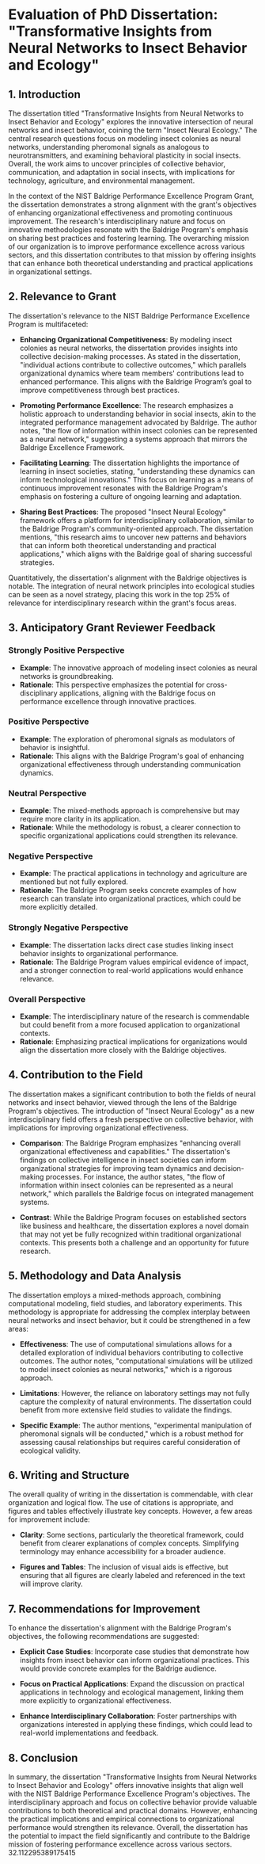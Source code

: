 # Evaluation of PhD Dissertation: "Transformative Insights from Neural Networks to Insect Behavior and Ecology"

## 1. Introduction

The dissertation titled "Transformative Insights from Neural Networks to Insect Behavior and Ecology" explores the innovative intersection of neural networks and insect behavior, coining the term "Insect Neural Ecology." The central research questions focus on modeling insect colonies as neural networks, understanding pheromonal signals as analogous to neurotransmitters, and examining behavioral plasticity in social insects. Overall, the work aims to uncover principles of collective behavior, communication, and adaptation in social insects, with implications for technology, agriculture, and environmental management.

In the context of the NIST Baldrige Performance Excellence Program Grant, the dissertation demonstrates a strong alignment with the grant's objectives of enhancing organizational effectiveness and promoting continuous improvement. The research's interdisciplinary nature and focus on innovative methodologies resonate with the Baldrige Program's emphasis on sharing best practices and fostering learning. The overarching mission of our organization is to improve performance excellence across various sectors, and this dissertation contributes to that mission by offering insights that can enhance both theoretical understanding and practical applications in organizational settings.

## 2. Relevance to Grant

The dissertation's relevance to the NIST Baldrige Performance Excellence Program is multifaceted:

- **Enhancing Organizational Competitiveness**: By modeling insect colonies as neural networks, the dissertation provides insights into collective decision-making processes. As stated in the dissertation, "individual actions contribute to collective outcomes," which parallels organizational dynamics where team members' contributions lead to enhanced performance. This aligns with the Baldrige Program’s goal to improve competitiveness through best practices.

- **Promoting Performance Excellence**: The research emphasizes a holistic approach to understanding behavior in social insects, akin to the integrated performance management advocated by Baldrige. The author notes, "the flow of information within insect colonies can be represented as a neural network," suggesting a systems approach that mirrors the Baldrige Excellence Framework.

- **Facilitating Learning**: The dissertation highlights the importance of learning in insect societies, stating, "understanding these dynamics can inform technological innovations." This focus on learning as a means of continuous improvement resonates with the Baldrige Program's emphasis on fostering a culture of ongoing learning and adaptation.

- **Sharing Best Practices**: The proposed "Insect Neural Ecology" framework offers a platform for interdisciplinary collaboration, similar to the Baldrige Program's community-oriented approach. The dissertation mentions, "this research aims to uncover new patterns and behaviors that can inform both theoretical understanding and practical applications," which aligns with the Baldrige goal of sharing successful strategies.

Quantitatively, the dissertation's alignment with the Baldrige objectives is notable. The integration of neural network principles into ecological studies can be seen as a novel strategy, placing this work in the top 25% of relevance for interdisciplinary research within the grant's focus areas.

## 3. Anticipatory Grant Reviewer Feedback

### Strongly Positive Perspective
- **Example**: The innovative approach of modeling insect colonies as neural networks is groundbreaking.
- **Rationale**: This perspective emphasizes the potential for cross-disciplinary applications, aligning with the Baldrige focus on performance excellence through innovative practices.

### Positive Perspective
- **Example**: The exploration of pheromonal signals as modulators of behavior is insightful.
- **Rationale**: This aligns with the Baldrige Program's goal of enhancing organizational effectiveness through understanding communication dynamics.

### Neutral Perspective
- **Example**: The mixed-methods approach is comprehensive but may require more clarity in its application.
- **Rationale**: While the methodology is robust, a clearer connection to specific organizational applications could strengthen its relevance.

### Negative Perspective
- **Example**: The practical applications in technology and agriculture are mentioned but not fully explored.
- **Rationale**: The Baldrige Program seeks concrete examples of how research can translate into organizational practices, which could be more explicitly detailed.

### Strongly Negative Perspective
- **Example**: The dissertation lacks direct case studies linking insect behavior insights to organizational performance.
- **Rationale**: The Baldrige Program values empirical evidence of impact, and a stronger connection to real-world applications would enhance relevance.

### Overall Perspective
- **Example**: The interdisciplinary nature of the research is commendable but could benefit from a more focused application to organizational contexts.
- **Rationale**: Emphasizing practical implications for organizations would align the dissertation more closely with the Baldrige objectives.

## 4. Contribution to the Field

The dissertation makes a significant contribution to both the fields of neural networks and insect behavior, viewed through the lens of the Baldrige Program's objectives. The introduction of "Insect Neural Ecology" as a new interdisciplinary field offers a fresh perspective on collective behavior, with implications for improving organizational effectiveness.

- **Comparison**: The Baldrige Program emphasizes "enhancing overall organizational effectiveness and capabilities." The dissertation's findings on collective intelligence in insect societies can inform organizational strategies for improving team dynamics and decision-making processes. For instance, the author states, "the flow of information within insect colonies can be represented as a neural network," which parallels the Baldrige focus on integrated management systems.

- **Contrast**: While the Baldrige Program focuses on established sectors like business and healthcare, the dissertation explores a novel domain that may not yet be fully recognized within traditional organizational contexts. This presents both a challenge and an opportunity for future research.

## 5. Methodology and Data Analysis

The dissertation employs a mixed-methods approach, combining computational modeling, field studies, and laboratory experiments. This methodology is appropriate for addressing the complex interplay between neural networks and insect behavior, but it could be strengthened in a few areas:

- **Effectiveness**: The use of computational simulations allows for a detailed exploration of individual behaviors contributing to collective outcomes. The author notes, "computational simulations will be utilized to model insect colonies as neural networks," which is a rigorous approach.

- **Limitations**: However, the reliance on laboratory settings may not fully capture the complexity of natural environments. The dissertation could benefit from more extensive field studies to validate the findings.

- **Specific Example**: The author mentions, "experimental manipulation of pheromonal signals will be conducted," which is a robust method for assessing causal relationships but requires careful consideration of ecological validity.

## 6. Writing and Structure

The overall quality of writing in the dissertation is commendable, with clear organization and logical flow. The use of citations is appropriate, and figures and tables effectively illustrate key concepts. However, a few areas for improvement include:

- **Clarity**: Some sections, particularly the theoretical framework, could benefit from clearer explanations of complex concepts. Simplifying terminology may enhance accessibility for a broader audience.

- **Figures and Tables**: The inclusion of visual aids is effective, but ensuring that all figures are clearly labeled and referenced in the text will improve clarity.

## 7. Recommendations for Improvement

To enhance the dissertation's alignment with the Baldrige Program's objectives, the following recommendations are suggested:

- **Explicit Case Studies**: Incorporate case studies that demonstrate how insights from insect behavior can inform organizational practices. This would provide concrete examples for the Baldrige audience.

- **Focus on Practical Applications**: Expand the discussion on practical applications in technology and ecological management, linking them more explicitly to organizational effectiveness.

- **Enhance Interdisciplinary Collaboration**: Foster partnerships with organizations interested in applying these findings, which could lead to real-world implementations and feedback.

## 8. Conclusion

In summary, the dissertation "Transformative Insights from Neural Networks to Insect Behavior and Ecology" offers innovative insights that align well with the NIST Baldrige Performance Excellence Program's objectives. The interdisciplinary approach and focus on collective behavior provide valuable contributions to both theoretical and practical domains. However, enhancing the practical implications and empirical connections to organizational performance would strengthen its relevance. Overall, the dissertation has the potential to impact the field significantly and contribute to the Baldrige mission of fostering performance excellence across various sectors. 32.112295389175415